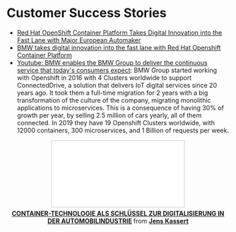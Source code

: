 # Customer Success Stories
* [Red Hat OpenShift Container Platform Takes Digital Innovation into the Fast Lane with Major European Automaker](https://www.redhat.com/es/about/press-releases/red-hat-openshift-container-platform-takes-digital-innovation-fast-lane-major-european-automaker)
* [BMW takes digital innovation into the fast lane with Red Hat Openshift Container Platform](https://www.linkedin.com/pulse/bmw-takes-digital-innovation-fast-lane-red-hat-openshift-mendus/)
* [Youtube: BMW enables the BMW Group to deliver the continuous service that today's consumers expect](https://www.youtube.com/watch?time_continue=5340&v=FUu4kMc0PL8): BMW Group started working with Openshift in 2016 with 4 Clusters worldwide to support ConnectedDrive, a solution that delivers IoT digital services since 20 years ago. It took them a full-time migration for 2 years with a big transformation of the culture of the company, migrating monolithic applications to microservices. This is a consequence of having 30% of growth per year, by selling 2.5 million of cars yearly, all of them connected. In 2019 they have 19 Openshift Clusters worldwide, with 12000 containers, 300 microservices, and 1 Billion of requests per week. 

<center>
  
<iframe src="//www.slideshare.net/slideshow/embed_code/key/opSQSmEIKpRq4K" frameborder="0" marginwidth="0" marginheight="0" scrolling="no" style="border:1px solid #CCC; border-width:1px; margin-bottom:5px; max-width: 100%;" allowfullscreen> </iframe> <div style="margin-bottom:5px"> <strong> <a href="//www.slideshare.net/JensKassert/containertechnologie-als-schlssel-zur-digitalisierung-in-der-automobilindustrie" title="CONTAINER-TECHNOLOGIE ALS SCHLÜSSEL ZUR DIGITALISIERUNG IN DER AUTOMOBILINDUSTRIE" target="_blank">CONTAINER-TECHNOLOGIE ALS SCHLÜSSEL ZUR DIGITALISIERUNG IN DER AUTOMOBILINDUSTRIE</a> </strong> from <strong><a href="https://www.slideshare.net/JensKassert" target="_blank">Jens Kassert</a></strong> </div>

</center>
